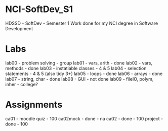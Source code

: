NCI-SoftDev_S1
==============

HDSSD - SoftDev - Semester 1
Work done for my NCI degree in Software Development


Labs
====

lab00		- problem solving		- group
lab01 		- vars, arith			- done
lab02 		- vars, methods			- done
lab03 		- instatiable classes 	- 4 & 5
lab04 		- selection statements	- 4 & 5 (also tidy 3+)
lab05 		- loops					- done
lab06 		- arrays				- done
lab07 		- string, char			- done
lab08 		- GUI					- not done
lab09 		- fileIO, polym, inher	- college?


Assignments
===========

ca01		- moodle quiz 	- 100
ca02mock	- done 			- na
ca02 		- done			- 100
project 	- done 			- 100